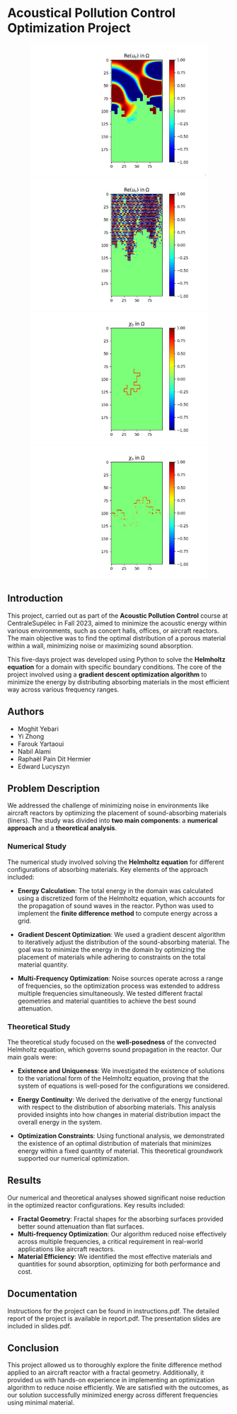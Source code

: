 # Acoustical Pollution Control Optimization Project


<p align="center">
  <img src="results/fig_u0_re_plot.jpg" width="400" />
  <img src="results/fig_un_re_plot.jpg" width="400" />
  <img src="results/fig_chi0_re_plot.jpg" width="400" />
  <img src="results/fig_chin_re_plot.jpg" width="400" />
</p>


## Introduction

This project, carried out as part of the **Acoustic Pollution Control** course at CentraleSupélec in Fall 2023, aimed to minimize the acoustic energy within various environments, such as concert halls, offices, or aircraft reactors. The main objective was to find the optimal distribution of a porous material within a wall, minimizing noise or maximizing sound absorption. 

This five-days project was developed using Python to solve the **Helmholtz equation** for a domain with specific boundary conditions. The core of the project involved using a **gradient descent optimization algorithm** to minimize the energy by distributing absorbing materials in the most efficient way across various frequency ranges.

## Authors

- Moghit Yebari
- Yi Zhong
- Farouk Yartaoui
- Nabil Alami
- Raphaël Pain Dit Hermier
- Edward Lucyszyn

## Problem Description

We addressed the challenge of minimizing noise in environments like aircraft reactors by optimizing the placement of sound-absorbing materials (liners). The study was divided into **two main components**: a **numerical approach** and a **theoretical analysis**.

### Numerical Study

The numerical study involved solving the **Helmholtz equation** for different configurations of absorbing materials. Key elements of the approach included:

- **Energy Calculation**: The total energy in the domain was calculated using a discretized form of the Helmholtz equation, which accounts for the propagation of sound waves in the reactor. Python was used to implement the **finite difference method** to compute energy across a grid.
  
- **Gradient Descent Optimization**: We used a gradient descent algorithm to iteratively adjust the distribution of the sound-absorbing material. The goal was to minimize the energy in the domain by optimizing the placement of materials while adhering to constraints on the total material quantity.

- **Multi-Frequency Optimization**: Noise sources operate across a range of frequencies, so the optimization process was extended to address multiple frequencies simultaneously. We tested different fractal geometries and material quantities to achieve the best sound attenuation.

### Theoretical Study

The theoretical study focused on the **well-posedness** of the convected Helmholtz equation, which governs sound propagation in the reactor. Our main goals were:

- **Existence and Uniqueness**: We investigated the existence of solutions to the variational form of the Helmholtz equation, proving that the system of equations is well-posed for the configurations we considered.
  
- **Energy Continuity**: We derived the derivative of the energy functional with respect to the distribution of absorbing materials. This analysis provided insights into how changes in material distribution impact the overall energy in the system.

- **Optimization Constraints**: Using functional analysis, we demonstrated the existence of an optimal distribution of materials that minimizes energy within a fixed quantity of material. This theoretical groundwork supported our numerical optimization.

## Results

Our numerical and theoretical analyses showed significant noise reduction in the optimized reactor configurations. Key results included:

- **Fractal Geometry**: Fractal shapes for the absorbing surfaces provided better sound attenuation than flat surfaces.
- **Multi-frequency Optimization**: Our algorithm reduced noise effectively across multiple frequencies, a critical requirement in real-world applications like aircraft reactors.
- **Material Efficiency**: We identified the most effective materials and quantities for sound absorption, optimizing for both performance and cost.

## Documentation

Instructions for the project can be found in instructions.pdf.
The detailed report of the project is available in report.pdf.
The presentation slides are included in slides.pdf.

## Conclusion

This project allowed us to thoroughly explore the finite difference method applied to an aircraft reactor with a fractal geometry. Additionally, it provided us with hands-on experience in implementing an optimization algorithm to reduce noise efficiently. We are satisfied with the outcomes, as our solution successfully minimized energy across different frequencies using minimal material.
